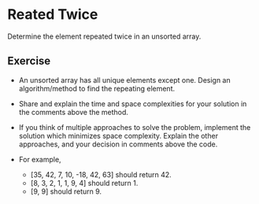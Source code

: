 # Reated Twice
Determine the element repeated twice in an unsorted array.

## Exercise
* An unsorted array has all unique elements except one. Design an algorithm/method to find the repeating element.
* Share and explain the time and space complexities for your solution in the comments above the method.
* If you think of multiple approaches to solve the problem, implement the solution which minimizes space complexity. Explain the other approaches, and your decision in comments above the code.

* For example,
   - [35, 42, 7, 10, -18, 42, 63] should return 42.
   - [8, 3, 2, 1, 1, 9, 4] should return 1.
   - [9, 9] should return 9.
   

